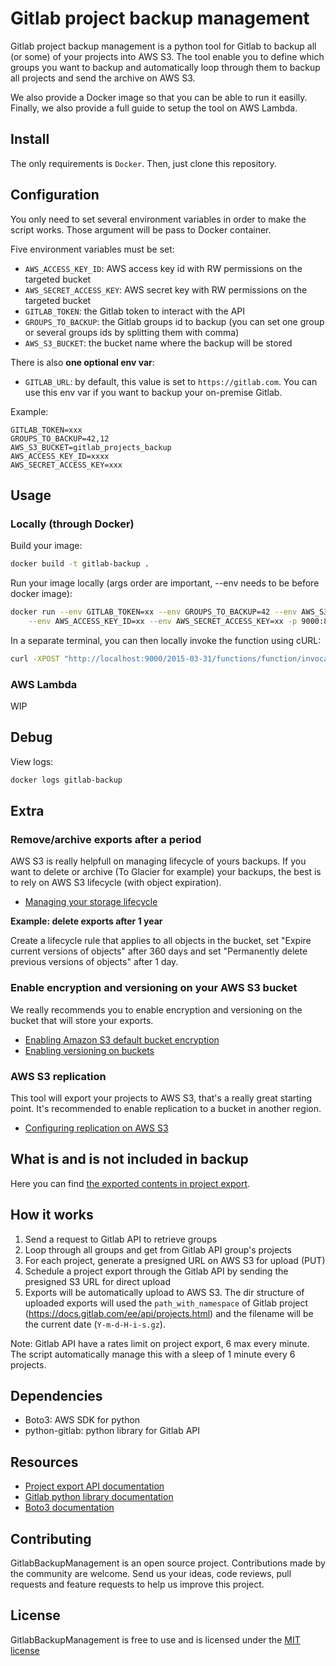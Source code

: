 # Gitlab project backup management

Gitlab project backup management is a python tool for Gitlab to backup all (or some) of your projects into AWS S3. The tool enable you to define 
which groups you want to backup and automatically loop through them to backup all projects and send the archive on AWS S3.

We also provide a Docker image so that you can be able to run it easilly. Finally, we also provide a full guide to setup 
the tool on AWS Lambda.

## Install

The only requirements is `Docker`. Then, just clone this repository.

## Configuration

You only need to set several environment variables in order to make the script works. Those argument will be pass to Docker 
container.

Five environment variables must be set:
- `AWS_ACCESS_KEY_ID`: AWS access key id with RW permissions on the targeted bucket
- `AWS_SECRET_ACCESS_KEY`: AWS secret key with RW permissions on the targeted bucket
- `GITLAB_TOKEN`: the Gitlab token to interact with the API
- `GROUPS_TO_BACKUP`: the Gitlab groups id to backup (you can set one group or several groups ids by splitting them with comma)
- `AWS_S3_BUCKET`: the bucket name where the backup will be stored

There is also **one optional env var**:
- `GITLAB_URL`: by default, this value is set to `https://gitlab.com`. You can use this env var if you want to backup your 
on-premise Gitlab.

Example:
```
GITLAB_TOKEN=xxx
GROUPS_TO_BACKUP=42,12
AWS_S3_BUCKET=gitlab_projects_backup
AWS_ACCESS_KEY_ID=xxxx
AWS_SECRET_ACCESS_KEY=xxx
```

## Usage

### Locally (through Docker)

Build your image:
```bash
docker build -t gitlab-backup .
```

Run your image locally (args order are important, --env needs to be before docker image):
```bash
docker run --env GITLAB_TOKEN=xx --env GROUPS_TO_BACKUP=42 --env AWS_S3_BUCKET=gitlab_projects_backup \
    --env AWS_ACCESS_KEY_ID=xx --env AWS_SECRET_ACCESS_KEY=xx -p 9000:8080 --name gitlab-backup gitlab-backup 
```

In a separate terminal, you can then locally invoke the function using cURL:
```bash
curl -XPOST "http://localhost:9000/2015-03-31/functions/function/invocations" -d '{}'
```

### AWS Lambda
WIP

## Debug

View logs:
```bash
docker logs gitlab-backup
```

## Extra

### Remove/archive exports after a period
AWS S3 is really helpfull on managing lifecycle of yours backups. If you want to delete or archive (To Glacier for example)
your backups, the best is to rely on AWS S3 lifecycle (with object expiration).

- [Managing your storage lifecycle](https://docs.aws.amazon.com/AmazonS3/latest/userguide/object-lifecycle-mgmt.html)

**Example: delete exports after 1 year**

Create a lifecycle rule that applies to all objects in the bucket, set "Expire current versions of objects" after 360 
days and set "Permanently delete previous versions of objects" after 1 day.

### Enable encryption and versioning on your AWS S3 bucket
We really recommends you to enable encryption and versioning on the bucket that will store your exports.

- [Enabling Amazon S3 default bucket encryption](https://docs.aws.amazon.com/AmazonS3/latest/userguide/default-bucket-encryption.html)
- [Enabling versioning on buckets](https://docs.aws.amazon.com/AmazonS3/latest/userguide/manage-versioning-examples.html)

### AWS S3 replication

This tool will export your projects to AWS S3, that's a really great starting point. It's recommended to enable replication 
to a bucket in another region.

- [Configuring replication on AWS S3](https://docs.aws.amazon.com/AmazonS3/latest/userguide/replication-example-walkthroughs.html)

## What is and is not included in backup

Here you can find [the exported contents in project export](https://docs.gitlab.com/ee/user/project/settings/import_export.html#exported-contents).

## How it works

1. Send a request to Gitlab API to retrieve groups
2. Loop through all groups and get from Gitlab API group's projects
3. For each project, generate a presigned URL on AWS S3 for upload (PUT)
4. Schedule a project export through the Gitlab API by sending the presigned S3 URL for direct upload
5. Exports will be automatically upload to AWS S3. The dir structure of uploaded exports will used the `path_with_namespace` 
of Gitlab project (https://docs.gitlab.com/ee/api/projects.html) and the filename will be the current date (`Y-m-d-H-i-s.gz`). 

Note: Gitlab API have a rates limit on project export, 6 max every minute. The script automatically manage this with a sleep
 of 1 minute every 6 projects. 

## Dependencies

- Boto3: AWS SDK for python
- python-gitlab: python library for Gitlab API

## Resources

- [Project export API documentation](https://docs.gitlab.com/ee/api/project_import_export.html)
- [Gitlab python library documentation](https://python-gitlab.readthedocs.io/)
- [Boto3 documentation](https://boto3.amazonaws.com/v1/documentation/api/latest/guide/s3-examples.html)

## Contributing

GitlabBackupManagement is an open source project. Contributions made by the community are welcome. Send us your ideas, 
code reviews, pull requests and feature requests to help us improve this project.

## License

GitlabBackupManagement is free to use and is licensed under the [MIT license](http://www.opensource.org/licenses/mit-license.php)
